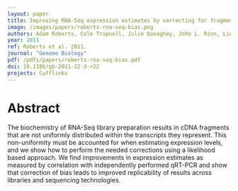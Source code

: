 ```yaml
---
layout: paper
title: Improving RNA-Seq expression estimates by correcting for fragment bias
image: /images/papers/roberts-rna-seq-bias.png
authors: Adam Roberts, Cole Trapnell, Julie Donaghey, John L. Rinn, Lior Pachter.
year: 2011
ref: Roberts et al. 2011.
journal: "Genome Biology"
pdf: /pdfs/papers/roberts-rna-seq-bias.pdf
doi: 10.1186/gb-2011-12-3-r22
projects: Cufflinks
---
```


# Abstract

The biochemistry of RNA-Seq library preparation results in cDNA fragments that are not uniformly distributed within the transcripts they represent. This non-uniformity must be accounted for when estimating expression levels, and we show how to perform the needed corrections using a likelihood based approach. We find improvements in expression estimates as measured by correlation with independently performed qRT-PCR and show that correction of bias leads to improved replicability of results across libraries and sequencing technologies.